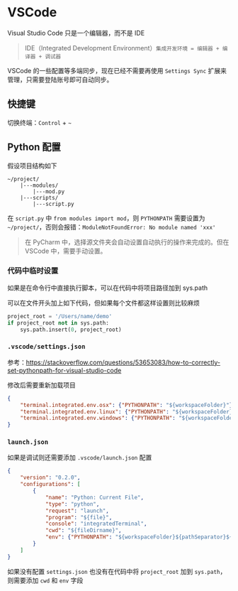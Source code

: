 # VSCode

Visual Studio Code 只是一个编辑器，而不是 IDE

> IDE（Integrated Development Environment）`集成开发环境 = 编辑器 + 编译器 + 调试器`

VSCode 的一些配置等多端同步，现在已经不需要再使用 `Settings Sync` 扩展来管理，只需要登陆账号即可自动同步。

## 快捷键

切换终端：`Control` + `~`

## Python 配置

假设项目结构如下

```text
~/project/
    |---modules/
        |---mod.py
    |---scripts/
        |---script.py
```

在 `script.py` 中 `from modules import mod`，则 `PYTHONPATH` 需要设置为 `~/project/`，否则会报错：`ModuleNotFoundError: No module named 'xxx'`

> 在 PyCharm 中，选择源文件夹会自动设置自动执行的操作来完成的。但在 VSCode 中，需要手动设置。

### 代码中临时设置

如果是在命令行中直接执行脚本，可以在代码中将项目路径加到 sys.path

可以在文件开头加上如下代码，但如果每个文件都这样设置则比较麻烦

```python
project_root = '/Users/name/demo'
if project_root not in sys.path:
    sys.path.insert(0, project_root)
```

### `.vscode/settings.json`

参考：<https://stackoverflow.com/questions/53653083/how-to-correctly-set-pythonpath-for-visual-studio-code>

修改后需要重新加载项目

```json
{
    "terminal.integrated.env.osx": {"PYTHONPATH": "${workspaceFolder}"},
    "terminal.integrated.env.linux": {"PYTHONPATH": "${workspaceFolder}"},
    "terminal.integrated.env.windows": {"PYTHONPATH": "${workspaceFolder}"}
}
```

### `launch.json`

如果是调试则还需要添加 `.vscode/launch.json` 配置

```json
{
    "version": "0.2.0",
    "configurations": [
        {
            "name": "Python: Current File",
            "type": "python",
            "request": "launch",
            "program": "${file}",
            "console": "integratedTerminal",
            "cwd": "${fileDirname}",
            "env": {"PYTHONPATH": "${workspaceFolder}${pathSeparator}${env:PYTHONPATH}"}
        }
    ]
}
```

如果没有配置 `settings.json` 也没有在代码中将 `project_root` 加到 `sys.path`，则需要添加 `cwd` 和 `env` 字段
